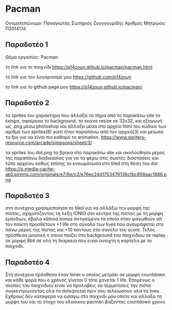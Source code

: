 # Pacman

Ονοματεπώνυμο: Παναγιώτης Σωτήριος Ζουγγουρίδης Αριθμός Μητρώου: Π2014174

## Παραδοτέο 1

Θέμα εργασίας: Pacman

το link για το παιχνίδι https://p14zoun.github.io/pacman/pacman.html

το link για τον λογαριασμό μου https://github.com/p14zoun

το link για το github page μου https://p14zoun.github.io/pacman/

## Παραδοτέο 2

τα sprites του χαρακτήρα που άλλαξα τα πήρα από το παρακάτω site τα έκοψα, αφαίρεσα το background, τα εκανα resize σε 32x32, και εξαγωγή ως .png μέσω photoshop και άλλαξα μέσα στο αρχείο html του κώδικα των αριθμό των sprites(8) γιατί ήταν παραπάνω από τον αρχικό(3) και μείωσα τα fps για να είναι πιο καθαρό το animation. https://www.spriters-resource.com/arcade/simpsons/sheet/3/

τα sprites του dot.png τα βρηκα στο παρακάτω site και ακολούθησα μέρος της παραπάνω διαδικασίας για να τα φέρω στις σωστές διαστάσεις και τύπο αρχείου καθώς επίσης τα ενσωματωσα στο tiled στη θεση του dot https://s-media-cache-ak0.pinimg.com/originals/e7/6e/c2/e76ec24d1753476136cfbc858aac1886.png

## Παραδοτέο 3
στη συνέχεια χρησιμοποίησα το tiled για να αλλάξω την μορφή της πίστας, σχηματίζοντας τη λεξη IONIO στο κεντρο της πιστας με τη μορφη εμποδιων, έβαλα κάποια bonus αντικείμενα τα οποία όταν φαγωθούν απ τον παίκτη προσθέτουν +1 life στο σύνολο των lives που αναγράφεται στο πάνω μέρος της πίστας και +10 ποντους στο συνολο του score. Τελος πρόσθεσα μουσικη η οποια παιζει στο background του παιχνιδιου σε replay σε μορφη 8bit σε ολη τη διαρκεια που ειναι ανοιχτη η καρτελα με το παιχνιδι.

## Παραδοτέο 4
Στη συνέχεια πρόσθεσα έναν timer ο οποίος μετράει σε μορφή countdown και κάθε φορά που ο χρόνος γίνεται 0 τότε χανεται 1 life. Επομένως ο σκοπός του παιχνιδιου ειναι να προλαβεις να τερματισεις την πιστα συγκεντρωνοντας ολα τα dots(pizza) πριν σου τελειωσουν ολα τα lives. 
Εχθρους δεν καταφερα να εισαγω στο παιχνιδι μου οποτε και αλλαξα τη μορφη του και το στοχο του κλασικου pacman βαζοντας countdown χρονο.


